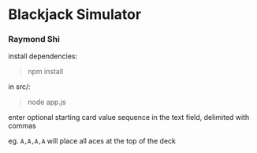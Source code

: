 # Blackjack Simulator

### Raymond Shi

install dependencies:
> npm install

in src/:
> node app.js

enter optional starting card value sequence in the text field, delimited with commas

eg. ``A,A,A,A`` will place all aces at the top of the deck
